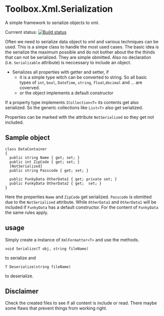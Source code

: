# Toolbox.Xml.Serialization
A simple framework to serialize objects to xml.

Currrent status: [![Build status](https://ci.appveyor.com/api/projects/status/58yntgqha1wp71vg?svg=true)](https://ci.appveyor.com/project/Calteo/toolbox-xml-serialization)

Often we need to serialize data object to xml and various techniques can be used. This is a simpe class to handle the most used cases. 
The basic idea is the serialize the maximum possible and do not bother about the the thinds that can not be serialized. They are simple obmitted. Also no declaration (i.e. `Serializable` attribute) is neccessary to include an object.

* Serializes all properties with getter and setter, if
  * it is a simple type witch can be converted to string. So all basic types of `int`, `bool`, `DateTime`, `string`, `float`,`decimal` and ... are coverved.
  * or the object implements a default constructor
  
If a property type implements `ICollection<T>` its contents get also serialized. So the generic collections like `List<T>` also get serialized.
  
Properties can be marked with the attribute `NotSerialized` so they get not included.

## Sample object
```
class DataContainer
{   
  public string Name { get; set; }
  public int ZipCode { get; set; }  
  [NotSerialized] 
  public string Passcode { get; set; }
  
  public FunkyData OtherData1 { get; private set; }
  public FunkyData OtherData2 { get;  set; }
}
```
Here the properties `Name` and `ZipCode` get serialized. `Passcode` is obmitted due to the `NotSerialized` attribute. While `OtherData1` and `OtherData1` will be included if `FunkyData` has a default constructor. For the content of `FunkyData` the same rules apply.
    
## usage

Simply create a instance of `XmlFormatter<T>` and use the methods.
```
void Serialize(T obj, string fileName)
```
to serialize and
```
T Deserialize(string fileName)
```
to deserialize.

## Disclaimer
Check the created files to see if all content is include or read. There maybe some flaws that prevent things from working right.
